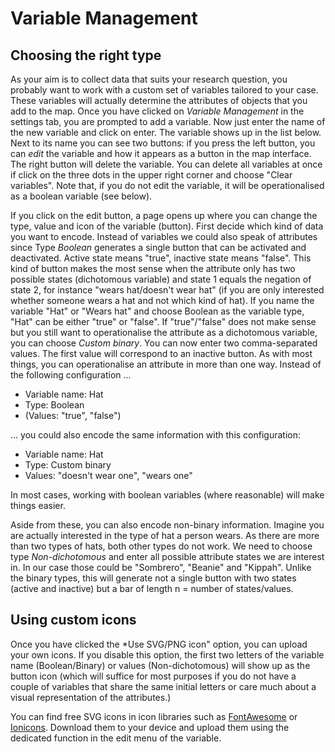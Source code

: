 # Variable Management

## Choosing the right type
As your aim is to collect data that suits your research question, you probably want to work with a custom set of variables tailored to your case. 
These variables will actually determine the attributes of objects that you add to the map. Once you have clicked on *Variable Management* in the settings tab, you are prompted to add a variable. 
Now just enter the name of the new variable and click on enter. The variable shows up in the list below.
Next to its name you can see two buttons: if you press the left button, you can *edit* the variable and how it appears as a button in the map interface. 
The right button will delete the variable. You can delete all variables at once if click on the three dots in the upper right corner and choose "Clear variables". Note that, if you do not edit the variable, it will be operationalised as a boolean variable (see below).

If you click on the edit button, a page opens up where you can change the type, value and icon of the variable (button). 
First decide which kind of data you want to encode. Instead of variables we could also speak of attributes since Type *Boolean* generates a single button that can be activated and deactivated. 
Active state means "true", inactive state means "false". 
This kind of button makes the most sense when the attribute only has two possible states (dichotomous variable) and state 1 equals the negation of state 2, for instance "wears hat/doesn't wear hat" (if you are only interested whether someone wears a hat and not which kind of hat). If you name the variable "Hat" or "Wears hat" and choose Boolean as the variable type, "Hat" can be either "true" or "false".
If "true"/"false" does not make sense but you still want to operationalise the attribute as a dichotomous variable, you can choose *Custom binary*. 
You can now enter two comma-separated values. The first value will correspond to an inactive button. 
As with most things, you can operationalise an attribute in more than one way. Instead of the following configuration ...

* Variable name: Hat
* Type: Boolean
* (Values: "true", "false")

... you could also encode the same information with this configuration:

* Variable name: Hat
* Type: Custom binary
* Values: "doesn't wear one", "wears one"

In most cases, working with boolean variables (where reasonable) will make things easier.

Aside from these, you can also encode non-binary information. 
Imagine you are actually interested in the type of hat a person wears. As there are more than two types of hats, both other types do not work.
We need to choose type *Non-dichotomous* and enter all possible attribute states we are interest in. 
In our case those could be "Sombrero", "Beanie" and "Kippah". Unlike the binary types, this will generate not a single button with two states (active and inactive) but a bar of length n = number of states/values.

## Using custom icons

Once you have clicked the *Use SVG/PNG icon" option, you can upload your own icons. 
If you disable this option, the first two letters of the variable name (Boolean/Binary) or values (Non-dichotomous) will show up as the button icon (which will suffice for most purposes if you do not have a couple of variables that share the same initial letters or care much about a visual representation of the attributes.)

You can find free SVG icons in icon libraries such as [FontAwesome](https://fontawesome.com/) or [Ionicons](https://ionicons.com/). Download them to your device and upload them using the dedicated function in the edit menu of the variable.

